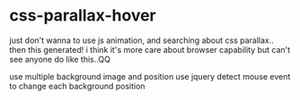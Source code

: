 # css-parallax-hover

just don't wanna to use js animation, and searching about css parallax.. then this generated!
i think it's more care about browser capability but can't see anyone do like this..QQ

use multiple background image and position
use jquery detect mouse event to change each background position

